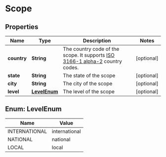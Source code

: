 
# Scope

## Properties
Name | Type | Description | Notes
------------ | ------------- | ------------- | -------------
**country** | **String** | The country code of the scope. It supports [ISO 3166-1 alpha-2](https://en.wikipedia.org/wiki/ISO_3166-1_alpha-2) country codes. |  [optional]
**state** | **String** | The state of the scope |  [optional]
**city** | **String** | The city of the scope |  [optional]
**level** | [**LevelEnum**](#LevelEnum) | The level of the scope |  [optional]


<a name="LevelEnum"></a>
## Enum: LevelEnum
Name | Value
---- | -----
INTERNATIONAL | international
NATIONAL | national
LOCAL | local



